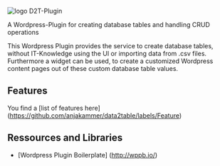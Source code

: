 ![logo D2T-Plugin](https://github.com/anjakammer/data2table/blob/master/d2t_logo.png)

A Wordpress-Plugin for creating database tables and handling CRUD operations

This Wordpress Plugin provides the service to create database tables, 
without IT-Knowledge using the UI or importing data from .csv files.
Furthermore a widget can be used, to create a customized 
Wordpress content pages out of these custom database table values.

## Features
You find a [list of features here] (https://github.com/anjakammer/data2table/labels/Feature)

## Ressources and Libraries
- [Wordpress Plugin Boilerplate] (http://wppb.io/)
